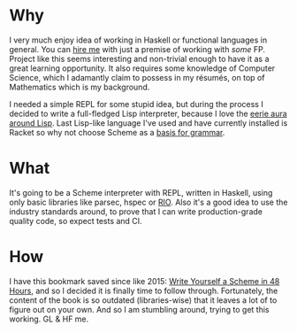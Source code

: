 # Why
I very much enjoy idea of working in Haskell or functional languages in general.
You can [hire me](https://www.linkedin.com/in/rados%C5%82aw-cymer-b31915122/) with just a premise of working with _some_ FP.
Project like this seems interesting and non-trivial enough to have it as a great learning opportunity.
It also requires some knowledge of Computer Science, which I adamantly claim to possess in my résumés,
on top of Mathematics which is my background.

I needed a simple REPL for some stupid idea, but during the process I decided to write a full-fledged Lisp interpreter,
because I love the [eerie aura around Lisp](https://imgur.com/gallery/huZRM).
Last Lisp-like language I've used and have currently installed is Racket so why not choose Scheme as a [basis for grammar](https://www.scheme.com/tspl2d/grammar.html).

# What
It's going to be a Scheme interpreter with REPL, written in Haskell, using only basic libraries like parsec, hspec or [RIO](https://github.com/commercialhaskell/rio/).
Also it's a good idea to use the industry standards around, to prove that I can write production-grade quality code, so expect tests and CI.

# How
I have this bookmark saved since like 2015: [Write Yourself a Scheme in 48 Hours](https://en.wikibooks.org/wiki/Write_Yourself_a_Scheme_in_48_Hours/),
and so I decided it is finally time to follow through.
Fortunately, the content of the book is so outdated (libraries-wise) that it leaves a lot of to figure out on your own.
And so I am stumbling around, trying to get this working. GL & HF me.
